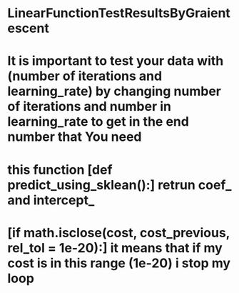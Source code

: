 # LinearFunctionTestResultsByGraientescent
# It is important to test your data with (number of iterations and learning_rate) by changing number of iterations and number in learning_rate to get in the end number that You need
# this function [def predict_using_sklean():] retrun coef_ and intercept_
# [if math.isclose(cost, cost_previous, rel_tol = 1e-20):] it means that if my cost is in this range (1e-20) i stop my loop
